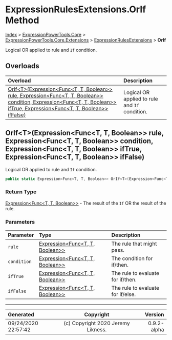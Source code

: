 ﻿# ExpressionRulesExtensions.OrIf Method

[Index](../index.md) > [ExpressionPowerTools.Core](ExpressionPowerTools.Core.a.md) > [ExpressionPowerTools.Core.Extensions](ExpressionPowerTools.Core.Extensions.n.md) > [ExpressionRulesExtensions](ExpressionPowerTools.Core.Extensions.ExpressionRulesExtensions.cs.md) > **OrIf**

Logical OR applied to rule and `If` condition.

## Overloads

| Overload | Description |
| :-- | :-- |
| [OrIf&lt;T>(Expression&lt;Func&lt;T, T, Boolean>> rule, Expression&lt;Func&lt;T, T, Boolean>> condition, Expression&lt;Func&lt;T, T, Boolean>> ifTrue, Expression&lt;Func&lt;T, T, Boolean>> ifFalse)](#oriftexpressionfunct-t-boolean-rule-expressionfunct-t-boolean-condition-expressionfunct-t-boolean-iftrue-expressionfunct-t-boolean-iffalse) | Logical OR applied to rule and `If` condition. |
## OrIf&lt;T>(Expression&lt;Func&lt;T, T, Boolean>> rule, Expression&lt;Func&lt;T, T, Boolean>> condition, Expression&lt;Func&lt;T, T, Boolean>> ifTrue, Expression&lt;Func&lt;T, T, Boolean>> ifFalse)

Logical OR applied to rule and `If` condition.

```csharp
public static Expression<Func<T, T, Boolean>> OrIf<T>(Expression<Func<T, T, Boolean>> rule, Expression<Func<T, T, Boolean>> condition, Expression<Func<T, T, Boolean>> ifTrue, Expression<Func<T, T, Boolean>> ifFalse)
```

### Return Type

 [Expression&lt;Func&lt;T, T, Boolean>>](https://docs.microsoft.com/dotnet/api/system.linq.expressions.expression-1)  - The result of the `If` OR the result of the rule.

### Parameters

| Parameter | Type | Description |
| :-- | :-- | :-- |
| `rule` | [Expression&lt;Func&lt;T, T, Boolean>>](https://docs.microsoft.com/dotnet/api/system.linq.expressions.expression-1) | The rule that might pass. |
| `condition` | [Expression&lt;Func&lt;T, T, Boolean>>](https://docs.microsoft.com/dotnet/api/system.linq.expressions.expression-1) | The condition for if/then. |
| `ifTrue` | [Expression&lt;Func&lt;T, T, Boolean>>](https://docs.microsoft.com/dotnet/api/system.linq.expressions.expression-1) | The rule to evaluate for if/then. |
| `ifFalse` | [Expression&lt;Func&lt;T, T, Boolean>>](https://docs.microsoft.com/dotnet/api/system.linq.expressions.expression-1) | The rule to evaluate for if/else. |



---

| Generated | Copyright | Version |
| :-- | :-: | --: |
| 09/24/2020 22:57:42 | (c) Copyright 2020 Jeremy Likness. | 0.9.2-alpha |
